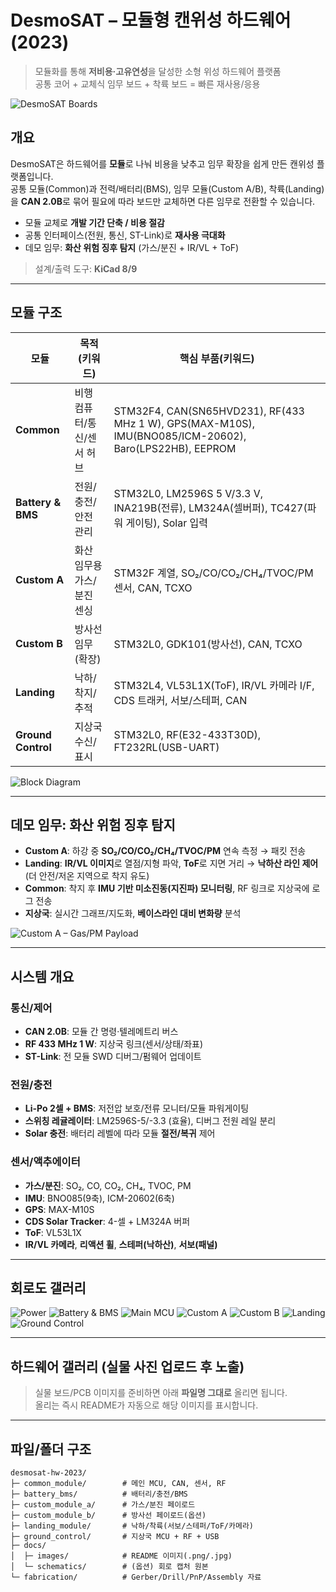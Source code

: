 # DesmoSAT – 모듈형 캔위성 하드웨어 (2023)

> 모듈화를 통해 **저비용·고유연성**을 달성한 소형 위성 하드웨어 플랫폼  
> 공통 코어 + 교체식 임무 보드 + 착륙 보드 = 빠른 재사용/응용

<!-- 히어로: 실물 사진 준비 전, 회로도 콜라주로 임시 노출 -->
<!-- 실물 사진을 올리면 아래 경로로 교체: docs/images/hero-boards.png -->
![DesmoSAT Boards](docs/images/hero-schematics.png)

## 개요

DesmoSAT은 하드웨어를 **모듈**로 나눠 비용을 낮추고 임무 확장을 쉽게 만든 캔위성 플랫폼입니다.  
공통 모듈(Common)과 전력/배터리(BMS), 임무 모듈(Custom A/B), 착륙(Landing)을 **CAN 2.0B**로 묶어 필요에 따라 보드만 교체하면 다른 임무로 전환할 수 있습니다.

- 모듈 교체로 **개발 기간 단축 / 비용 절감**
- 공통 인터페이스(전원, 통신, ST-Link)로 **재사용 극대화**
- 데모 임무: **화산 위험 징후 탐지** (가스/분진 + IR/VL + ToF)

> 설계/출력 도구: **KiCad 8/9** 

---

## 모듈 구조

| 모듈 | 목적(키워드) | 핵심 부품(키워드) |
|---|---|---|
| **Common** | 비행 컴퓨터/통신/센서 허브 | STM32F4, CAN(SN65HVD231), RF(433 MHz 1 W), GPS(MAX-M10S), IMU(BNO085/ICM-20602), Baro(LPS22HB), EEPROM |
| **Battery & BMS** | 전원/충전/안전 관리 | STM32L0, LM2596S 5 V/3.3 V, INA219B(전류), LM324A(셀버퍼), TC427(파워 게이팅), Solar 입력 |
| **Custom A** | 화산 임무용 가스/분진 센싱 | STM32F 계열, SO₂/CO/CO₂/CH₄/TVOC/PM 센서, CAN, TCXO |
| **Custom B** | 방사선 임무(확장) | STM32L0, GDK101(방사선), CAN, TCXO |
| **Landing** | 낙하/착지/추적 | STM32L4, VL53L1X(ToF), IR/VL 카메라 I/F, CDS 트래커, 서보/스테퍼, CAN |
| **Ground Control** | 지상국 수신/표시 | STM32L0, RF(E32-433T30D), FT232RL(USB-UART) |

<!-- 블록 다이어그램(상위 시트) 스크린샷 -->
![Block Diagram](docs/images/block-diagram.png)

---

## 데모 임무: 화산 위험 징후 탐지

- **Custom A**: 하강 중 **SO₂/CO/CO₂/CH₄/TVOC/PM** 연속 측정 → 패킷 전송  
- **Landing**: **IR/VL 이미지**로 열점/지형 파악, **ToF**로 지면 거리 → **낙하산 라인 제어**(더 안전/저온 지역으로 착지 유도)  
- **Common**: 착지 후 **IMU 기반 미소진동(지진파) 모니터링**, RF 링크로 지상국에 로그 전송  
- **지상국**: 실시간 그래프/지도화, **베이스라인 대비 변화량** 분석

<!-- Custom A: 실물 사진 준비 전, 회로도 이미지 임시 노출 -->
![Custom A – Gas/PM Payload](docs/images/custom-a.png)

---

## 시스템 개요

### 통신/제어
- **CAN 2.0B**: 모듈 간 명령·텔레메트리 버스
- **RF 433 MHz 1 W**: 지상국 링크(센서/상태/좌표)
- **ST-Link**: 전 모듈 SWD 디버그/펌웨어 업데이트

### 전원/충전
- **Li-Po 2셀 + BMS**: 저전압 보호/전류 모니터/모듈 파워게이팅
- **스위칭 레귤레이터**: LM2596S-5/-3.3 (효율), 디버그 전원 레일 분리
- **Solar 충전**: 배터리 레벨에 따라 모듈 **절전/복귀** 제어

### 센서/액추에이터
- **가스/분진**: SO₂, CO, CO₂, CH₄, TVOC, PM
- **IMU**: BNO085(9축), ICM-20602(6축)
- **GPS**: MAX-M10S
- **CDS Solar Tracker**: 4-셀 + LM324A 버퍼
- **ToF**: VL53L1X
- **IR/VL 카메라**, **리액션 휠**, **스테퍼(낙하산)**, **서보(패널)**

---

## 회로도 갤러리

![Power](docs/images/power.png)
![Battery & BMS](docs/images/battery-bms.png)
![Main MCU](docs/images/main-mcu.png)
![Custom A](docs/images/custom-a.png)
![Custom B](docs/images/custom-b.png)
![Landing](docs/images/landing.png)
![Ground Control](docs/images/ground-control.png)

---

## 하드웨어 갤러리 (실물 사진 업로드 후 노출)

> 실물 보드/PCB 이미지를 준비하면 아래 **파일명 그대로** 올리면 됩니다.  
> 올리는 즉시 README가 자동으로 해당 이미지를 표시합니다.

<!-- 히어로 실물 합성 -->
<!-- 올릴 파일: docs/images/hero-boards.png -->

<!-- Common -->
<!-- 올릴 파일: docs/images/common-top.png, docs/images/common-pcb.png -->

<!-- Battery & BMS -->
<!-- 올릴 파일: docs/images/bms-top.png, docs/images/bms-pcb.png -->

<!-- Custom A (센서 라벨 강조판 권장) -->
<!-- 올릴 파일: docs/images/custom-a-board.png, docs/images/custom-a-sensors-labeled.png -->

<!-- Custom B -->
<!-- 올릴 파일: docs/images/custom-b-top.png -->

<!-- Landing -->
<!-- 올릴 파일: docs/images/landing-top.png, docs/images/landing-pcb.png -->

<!-- Ground Control -->
<!-- 올릴 파일: docs/images/gcs-top.png -->

---

## 파일/폴더 구조

```text
desmosat-hw-2023/
├─ common_module/        # 메인 MCU, CAN, 센서, RF
├─ battery_bms/          # 배터리/충전/BMS
├─ custom_module_a/      # 가스/분진 페이로드
├─ custom_module_b/      # 방사선 페이로드(옵션)
├─ landing_module/       # 낙하/착륙(서보/스테퍼/ToF/카메라)
├─ ground_control/       # 지상국 MCU + RF + USB
├─ docs/
│  ├─ images/            # README 이미지(.png/.jpg)
│  └─ schematics/        # (옵션) 회로 캡처 원본
└─ fabrication/          # Gerber/Drill/PnP/Assembly 자료
